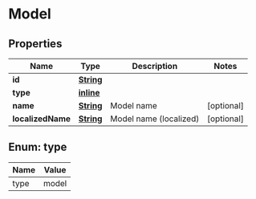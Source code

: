 
# Model

## Properties
Name | Type | Description | Notes
------------ | ------------- | ------------- | -------------
**id** | [**String**](String.md) |  | 
**type** | [**inline**](#Type) |  | 
**name** | [**String**](String.md) | Model name |  [optional]
**localizedName** | [**String**](String.md) | Model name (localized) |  [optional]


<a name="Type"></a>
## Enum: type
Name | Value
---- | -----
type | model




